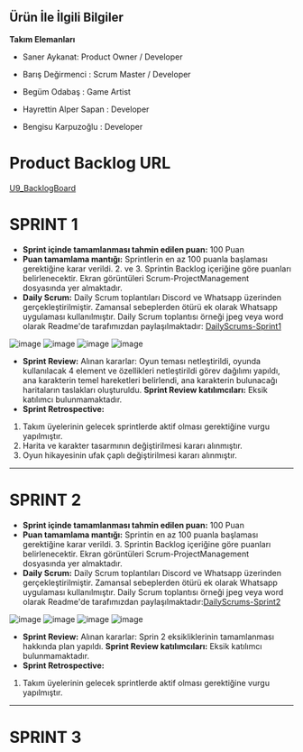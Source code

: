 ## Ürün İle İlgili Bilgiler

**Takım Elemanları**

* Saner Aykanat: Product Owner / Developer

* Barış Değirmenci : Scrum Master / Developer

* Begüm Odabaş : Game Artist

* Hayrettin Alper Sapan : Developer

* Bengisu Karpuzoğlu : Developer
# Product Backlog URL
[U9_BacklogBoard](https://miro.com/app/board/uXjVM9sZOF4=/?share_link_id=529208773064)

# SPRINT 1
* **Sprint içinde tamamlanması tahmin edilen puan:** 100 Puan
* **Puan tamamlama mantığı:** Sprintlerin en az 100 puanla başlaması gerektiğine karar verildi. 2. ve 3. Sprintin Backlog içeriğine göre puanları belirlenecektir. Ekran görüntüleri Scrum-ProjectManagement dosyasında yer almaktadır.
* **Daily Scrum:** Daily Scrum toplantıları Discord ve Whatsapp üzerinden gerçekleştirilmiştir. Zamansal sebeplerden ötürü ek olarak Whatsapp uygulaması kullanılmıştır. Daily Scrum toplantısı örneği jpeg veya word olarak Readme'de tarafımızdan paylaşılmaktadır: [DailyScrums-Sprint1](https://github.com/bobothemomo/U9-Bages/files/11782049/DailyScrums-Sprint1.docx)

![image](https://github.com/bobothemomo/U9-Bages/assets/100072121/b637a3fc-a702-4e73-a7b9-f3ac377f5592)
![image](https://github.com/bobothemomo/U9-Bages/assets/100072121/9e8f694e-985f-4623-b107-27945411ea89)
![image](https://github.com/bobothemomo/U9-Bages/assets/100072121/6215f6be-5416-4f73-9661-db97ffbaebeb)
![image](https://github.com/bobothemomo/U9-Bages/assets/100072121/cdf2ce28-9559-42f6-823a-89c73c74abdc)



* **Sprint Review:** Alınan kararlar: Oyun teması netleştirildi, oyunda kullanılacak 4 element ve özellikleri netleştirildi görev dağılımı yapıldı, ana karakterin temel hareketleri belirlendi, ana karakterin bulunacağı haritaların taslakları oluşturuldu.
**Sprint Review katılımcıları:** Eksik katılımcı bulunmamaktadır.
* **Sprint Retrospective:**
1. Takım üyelerinin gelecek sprintlerde aktif olması gerektiğine vurgu yapılmıştır.
2. Harita ve karakter tasarmının değiştirilmesi kararı alınmıştır.
3. Oyun hikayesinin ufak çaplı değiştirilmesi kararı alınmıştır.
---
# SPRINT 2
* **Sprint içinde tamamlanması tahmin edilen puan:** 100 Puan
* **Puan tamamlama mantığı:** Sprintin en az 100 puanla başlaması gerektiğine karar verildi. 3. Sprintin Backlog içeriğine göre puanları belirlenecektir. Ekran görüntüleri Scrum-ProjectManagement dosyasında yer almaktadır.
* **Daily Scrum:** Daily Scrum toplantıları Discord ve Whatsapp üzerinden gerçekleştirilmiştir. Zamansal sebeplerden ötürü ek olarak Whatsapp uygulaması kullanılmıştır. Daily Scrum toplantısı örneği jpeg veya word olarak Readme'de tarafımızdan paylaşılmaktadır:[DailyScrums-Sprint2](https://github.com/bobothemomo/U9-Bages/files/11931569/DailyScrums_Sprint2.docx)

![image](https://github.com/bobothemomo/U9-Bages/assets/100072121/533c60fa-2425-4a43-a17c-513220a261c6)
![image](https://github.com/bobothemomo/U9-Bages/assets/100072121/fdfc15cc-6c64-46f6-9d3b-b48ff8876b06)
![image](https://github.com/bobothemomo/U9-Bages/assets/100072121/81668201-72a5-443c-b3e2-16678ef882e8)
![image](https://github.com/bobothemomo/U9-Bages/assets/100072121/e3c7b952-dcbb-464b-a03f-fe531e1fe4a3)



* **Sprint Review:** Alınan kararlar: Sprin 2 eksikliklerinin tamamlanması hakkında plan yapıldı.
**Sprint Review katılımcıları:**  Eksik katılımcı bulunmamaktadır.
* **Sprint Retrospective:**
1. Takım üyelerinin gelecek sprintlerde aktif olması gerektiğine vurgu yapılmıştır.

---
# SPRINT 3
